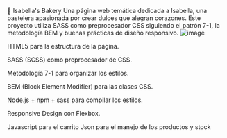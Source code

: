 🍰 Isabella's Bakery
Una página web temática dedicada a Isabella, una pastelera apasionada por crear dulces que alegran corazones.
Este proyecto utiliza SASS como preprocesador CSS siguiendo el patrón 7-1, la metodología BEM y buenas prácticas de diseño responsivo.
![image](https://github.com/user-attachments/assets/b0057602-c6d8-40c4-9de0-078ecf623396)

HTML5 para la estructura de la página.

SASS (SCSS) como preprocesador de CSS.

Metodología 7-1 para organizar los estilos.

BEM (Block Element Modifier) para las clases CSS.

Node.js + npm + sass para compilar los estilos.

Responsive Design con Flexbox.

Javascript para el carrito 
Json para el manejo de los productos y stock 
